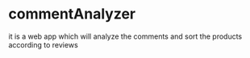 # commentAnalyzer
it is a web app which will analyze the comments and sort the products according to reviews
